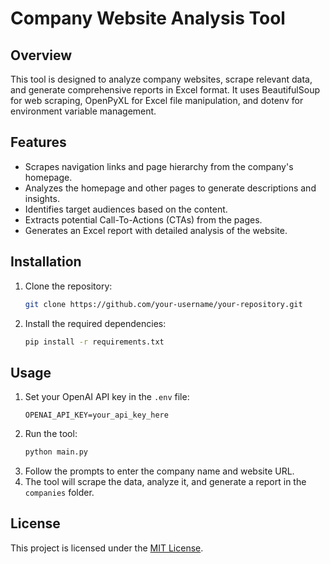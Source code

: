 
# Company Website Analysis Tool

## Overview

   This tool is designed to analyze company websites, scrape relevant data, and generate comprehensive reports in Excel format. 
   It uses BeautifulSoup for web scraping, OpenPyXL for Excel file manipulation, and dotenv for environment variable management.

## Features

   - Scrapes navigation links and page hierarchy from the company's homepage.
   - Analyzes the homepage and other pages to generate descriptions and insights.
   - Identifies target audiences based on the content.
   - Extracts potential Call-To-Actions (CTAs) from the pages.
   - Generates an Excel report with detailed analysis of the website.

## Installation

1. Clone the repository:
   ```bash
   git clone https://github.com/your-username/your-repository.git
   ```
2. Install the required dependencies:
   ```bash
   pip install -r requirements.txt
   ```

## Usage

1. Set your OpenAI API key in the `.env` file:
   ```
   OPENAI_API_KEY=your_api_key_here
   ```
2. Run the tool:
   ```bash
   python main.py
   ```
3. Follow the prompts to enter the company name and website URL.
4. The tool will scrape the data, analyze it, and generate a report in the `companies` folder.

## License

This project is licensed under the [MIT License](LICENSE).